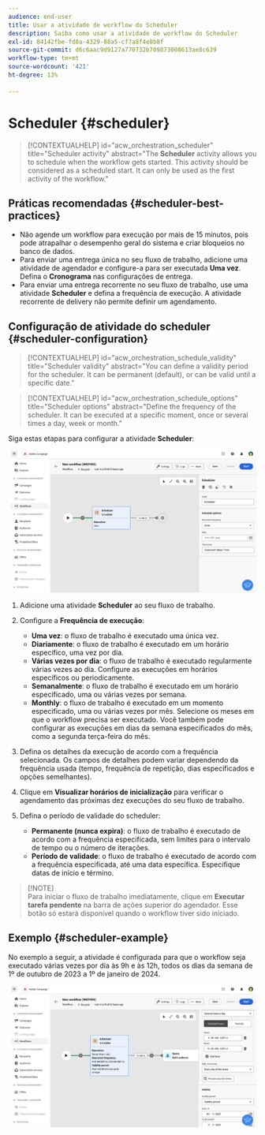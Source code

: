 ```yaml
---
audience: end-user
title: Usar a atividade de workflow do Scheduler
description: Saiba como usar a atividade de workflow do Scheduler
exl-id: 84142fbe-fd8a-4329-88a5-cf7a8f4e8b8f
source-git-commit: d6c6aac9d9127a770732b709873008613ae8c639
workflow-type: tm+mt
source-wordcount: '421'
ht-degree: 13%

---
```


# Scheduler {#scheduler}

>[!CONTEXTUALHELP]
>id="acw_orchestration_scheduler"
>title="Scheduler activity"
>abstract="The **Scheduler** activity allows you to schedule when the workflow gets started. This activity should be considered as a scheduled start. It can only be used as the first activity of the workflow."

## Práticas recomendadas {#scheduler-best-practices}

* Não agende um workflow para execução por mais de 15 minutos, pois pode atrapalhar o desempenho geral do sistema e criar bloqueios no banco de dados.
* Para enviar uma entrega única no seu fluxo de trabalho, adicione uma atividade de agendador e configure-a para ser executada **Uma vez**. Defina o **Cronograma** nas configurações de entrega.
* Para enviar uma entrega recorrente no seu fluxo de trabalho, use uma atividade **Scheduler** e defina a frequência de execução. A atividade recorrente de delivery não permite definir um agendamento.

## Configuração de atividade do scheduler {#scheduler-configuration}

>[!CONTEXTUALHELP]
>id="acw_orchestration_schedule_validity"
>title="Scheduler validity"
>abstract="You can define a validity period for the scheduler. It can be permanent (default), or can be valid until a specific date."

>[!CONTEXTUALHELP]
>id="acw_orchestration_schedule_options"
>title="Scheduler options"
>abstract="Define the frequency of the scheduler. It can be executed at a specific moment, once or several times a day, week or month."

Siga estas etapas para configurar a atividade **Scheduler**:

![Interface de configuração de atividade do agendador](../assets/workflow-scheduler.png)

1. Adicione uma atividade **Scheduler** ao seu fluxo de trabalho.

1. Configure a **Frequência de execução**:

   * **Uma vez**: o fluxo de trabalho é executado uma única vez.
   * **Diariamente**: o fluxo de trabalho é executado em um horário específico, uma vez por dia.
   * **Várias vezes por dia**: o fluxo de trabalho é executado regularmente várias vezes ao dia. Configure as execuções em horários específicos ou periodicamente.
   * **Semanalmente**: o fluxo de trabalho é executado em um horário especificado, uma ou várias vezes por semana.
   * **Monthly**: o fluxo de trabalho é executado em um momento especificado, uma ou várias vezes por mês. Selecione os meses em que o workflow precisa ser executado. Você também pode configurar as execuções em dias da semana especificados do mês, como a segunda terça-feira do mês.

1. Defina os detalhes da execução de acordo com a frequência selecionada. Os campos de detalhes podem variar dependendo da frequência usada (tempo, frequência de repetição, dias especificados e opções semelhantes).

1. Clique em **Visualizar horários de inicialização** para verificar o agendamento das próximas dez execuções do seu fluxo de trabalho.

1. Defina o período de validade do scheduler:

   * **Permanente (nunca expira)**: o fluxo de trabalho é executado de acordo com a frequência especificada, sem limites para o intervalo de tempo ou o número de iterações.
   * **Período de validade**: o fluxo de trabalho é executado de acordo com a frequência especificada, até uma data específica. Especifique datas de início e término.

>[!NOTE]\
Para iniciar o fluxo de trabalho imediatamente, clique em **Executar tarefa pendente** na barra de ações superior do agendador. Esse botão só estará disponível quando o workflow tiver sido iniciado.

## Exemplo {#scheduler-example}

No exemplo a seguir, a atividade é configurada para que o workflow seja executado várias vezes por dia às 9h e às 12h, todos os dias da semana de 1º de outubro de 2023 a 1º de janeiro de 2024.

![Configuração de exemplo de atividade do agendador](../assets/workflow-scheduler2.png)